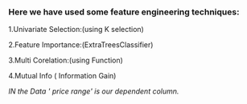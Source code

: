 ### Here we have used some feature engineering techniques:
1.Univariate Selection:(using K selection) 

2.Feature Importance:(ExtraTreesClassifier)

3.Multi Corelation:(using Function)

4.Mutual Info ( Information Gain)
 
 *IN the Data ' price range' is our dependent column.*
